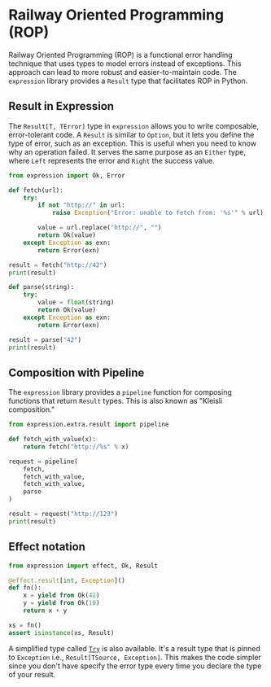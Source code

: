 # Railway Oriented Programming (ROP)

Railway Oriented Programming (ROP) is a functional error handling technique that uses types to model errors instead of exceptions. This approach can lead to more robust and easier-to-maintain code. The `expression` library provides a `Result` type that facilitates ROP in Python.

## Result in Expression

The `Result[T, TError]` type in `expression` allows you to write composable, error-tolerant code. A `Result` is similar to `Option`, but it lets you define the type of error, such as an exception. This is useful when you need to know why an operation failed.  It serves the same purpose as an `Either` type, where `Left` represents the error and `Right` the success value.

```python
from expression import Ok, Error

def fetch(url):
    try:
        if not "http://" in url:
            raise Exception("Error: unable to fetch from: '%s'" % url)

        value = url.replace("http://", "")
        return Ok(value)
    except Exception as exn:
        return Error(exn)
```

```python
result = fetch("http://42")
print(result)
```

```python
def parse(string):
    try:
        value = float(string)
        return Ok(value)
    except Exception as exn:
        return Error(exn)
```

```python
result = parse("42")
print(result)
```

## Composition with Pipeline

The `expression` library provides a `pipeline` function for composing functions that return `Result` types. This is also known as "Kleisli composition."

```python
from expression.extra.result import pipeline

def fetch_with_value(x):
    return fetch("http://%s" % x)

request = pipeline(
    fetch,
    fetch_with_value,
    fetch_with_value,
    parse
)

result = request("http://123")
print(result)
```

## Effect notation

```python
from expression import effect, Ok, Result

@effect.result[int, Exception]()
def fn():
    x = yield from Ok(42)
    y = yield from Ok(10)
    return x + y

xs = fn()
assert isinstance(xs, Result)
```

A simplified type called [`Try`](reference_try) is also available. It's a result type
that is pinned to `Exception` i.e., `Result[TSource, Exception]`. This makes the code
simpler since you don't have specify the error type every time you declare the type of
your result.
